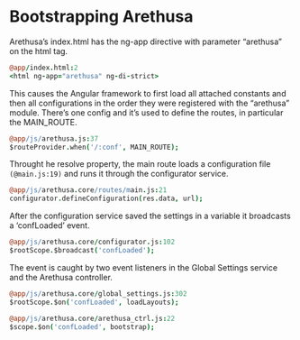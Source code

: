 # Bootstrapping Arethusa

Arethusa’s index.html has the ng-app directive with parameter “arethusa” on the html tag.

```coffee
@app/index.html:2
<html ng-app="arethusa" ng-di-strict>
```

This causes the Angular framework to first load all attached constants and then all configurations in the order they were registered with the “arethusa” module. There’s one config and it’s used to define the routes, in particular the MAIN\_ROUTE.

```coffee
@app/js/arethusa.js:37
$routeProvider.when('/:conf', MAIN_ROUTE);
```

Throught he resolve property, the main route loads a configuration file `(@main.js:19)` and runs it through the configurator service.

```coffee
@app/js/arethusa.core/routes/main.js:21
configurator.defineConfiguration(res.data, url);
```

After the configuration service saved the settings in a variable it broadcasts a ‘confLoaded’ event.

```coffee
@app/js/arethusa.core/configurator.js:102
$rootScope.$broadcast('confLoaded');
```

The event is caught by two event listeners in the Global Settings service and the Arethusa controller.

```coffee
@app/js/arethusa.core/global_settings.js:302
$rootScope.$on('confLoaded', loadLayouts);
```

```coffee
@app/js/arethusa.core/arethusa_ctrl.js:22
$scope.$on('confLoaded', bootstrap);
```


